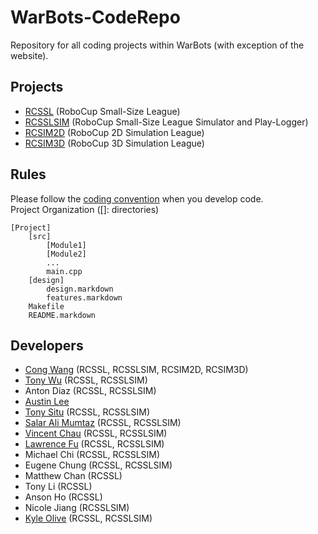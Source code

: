 WarBots-CodeRepo
================

Repository for all coding projects within WarBots (with exception of the website).

Projects
--------
+ [RCSSL](https://github.com/uWaterloo-IEEE-StudentBranch/WarBots-CodeRepo/blob/master/RCSSL/)
    (RoboCup Small-Size League)
+ [RCSSLSIM](https://github.com/uWaterloo-IEEE-StudentBranch/WarBots-CodeRepo/blob/master/RCSSLSIM/)
    (RoboCup Small-Size League Simulator and Play-Logger)
+ [RCSIM2D](https://github.com/uWaterloo-IEEE-StudentBranch/WarBots-CodeRepo/blob/master/RCSIM2D/)
    (RoboCup 2D Simulation League)
+ [RCSIM3D](https://github.com/uWaterloo-IEEE-StudentBranch/WarBots-CodeRepo/blob/master/RCSIM3D/)
    (RoboCup 3D Simulation League)

Rules
-----
Please follow the [coding convention](https://github.com/uWaterloo-IEEE-StudentBranch/WarBots-CodeRepo/blob/master/CodingConvention.markdown) when you develop code.  
Project Organization (\[\]: directories)

    [Project]
        [src]
            [Module1]
            [Module2]
            ...
            main.cpp
        [design]
            design.markdown
            features.markdown
        Makefile
        README.markdown

Developers
----------
+ [Cong Wang](https://github.com/thePerv) (RCSSL, RCSSLSIM, RCSIM2D, RCSIM3D)
+ [Tony Wu](https://github.com/y237wu) (RCSSL, RCSSLSIM)
+ Anton Diaz (RCSSL, RCSSLSIM)
+ [Austin Lee](https://github.com/D4L)
+ [Tony Situ](https://github.com/tonygg) (RCSSL, RCSSLSIM)
+ [Salar Ali Mumtaz](https://github.com/Zozos) (RCSSL, RCSSLSIM)
+ [Vincent Chau](https://github.com/Solontus) (RCSSL, RCSSLSIM)
+ [Lawrence Fu](https://github.com/FuMaster) (RCSSL, RCSSLSIM)
+ Michael Chi (RCSSL, RCSSLSIM)
+ Eugene Chung (RCSSL, RCSSLSIM)
+ Matthew Chan (RCSSL)
+ Tony Li (RCSSL)
+ Anson Ho (RCSSL)
+ Nicole Jiang (RCSSLSIM)
+ [Kyle Olive](https://github.com/kolive) (RCSSL, RCSSLSIM)
